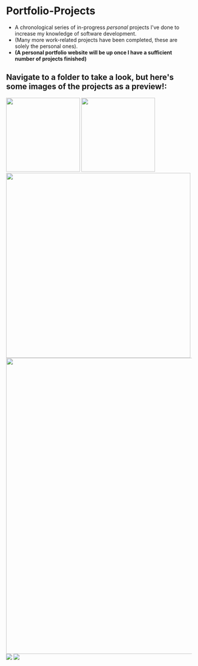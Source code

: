 # Portfolio-Projects   
* A chronological series of in-progress _personal_ projects I've done to increase my knowledge of software development.  
* (Many more work-related projects have been completed, these are solely the personal ones).  
* **(A personal portfolio website will be up once I have a sufficient number of projects finished)**


## **Navigate to a folder to take a look, but here's some images of the projects as a preview!**: 

<!DOCTYPE html>
<html lang="en">
  <body>
    <div class="row">
<img src="https://user-images.githubusercontent.com/101738608/197716595-29a3c9fe-ef55-44b0-b27d-e248e2e3325e.png" width="200">
<img src="https://user-images.githubusercontent.com/101738608/197716633-2f36c5f1-4e3f-4595-8715-f136086fa306.png" width="200">
  </div>
  </body>
</html>

<img src="https://user-images.githubusercontent.com/101738608/197719421-a2647341-fe8b-4753-b377-5989eec35c6c.png" width="500">

<img src="https://user-images.githubusercontent.com/101738608/200132021-1fd026ec-58e9-4883-9014-1e2c5e48c04a.png" width="800">

<html lang="en">
  <body>
    <div class="row">
<img src="https://user-images.githubusercontent.com/101738608/211128167-4807830d-8285-4c0d-9d3c-bca8ef4ca33e.png">
<img src="https://user-images.githubusercontent.com/101738608/211128218-c78f62f9-02bd-496b-8773-62d5722a17d9.png">
  </div>
  </body>
